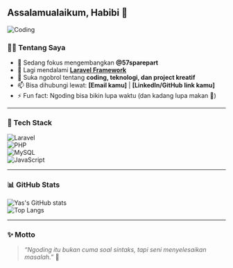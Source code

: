 ## Assalamualaikum, Habibi 👋  

![Coding](https://media.giphy.com/media/v1.Y2lkPTc5MGI3NjExYjN2Y2FidnNhdzN3aDY0dXU3azY2YXd4c3ZnaXk1MjdvNzZ0czg1ciZlcD12MV9naWZzX3NlYXJjaCZjdD1n/mCRJDo24UvJMA/giphy.gif)  

### 👨‍💻 Tentang Saya
- 🔭 Sedang fokus mengembangkan **@57sparepart**  
- 🌱 Lagi mendalami [**Laravel Framework**](https://laravel.com)  
- 💬 Suka ngobrol tentang **coding, teknologi, dan project kreatif**  
- 📫 Bisa dihubungi lewat: **[Email kamu]** | **[LinkedIn/GitHub link kamu]**  
- ⚡ Fun fact: Ngoding bisa bikin lupa waktu (dan kadang lupa makan 🍜)  

---

### 🚀 Tech Stack
![Laravel](https://img.shields.io/badge/Laravel-FF2D20?style=for-the-badge&logo=laravel&logoColor=white)  
![PHP](https://img.shields.io/badge/PHP-777BB4?style=for-the-badge&logo=php&logoColor=white)  
![MySQL](https://img.shields.io/badge/MySQL-005C84?style=for-the-badge&logo=mysql&logoColor=white)  
![JavaScript](https://img.shields.io/badge/JavaScript-F7E017?style=for-the-badge&logo=javascript&logoColor=black)  

---

### 📊 GitHub Stats
![Yas's GitHub stats](https://github-readme-stats.vercel.app/api?username=ilyasfachrul&show_icons=true&theme=radical)  
![Top Langs](https://github-readme-stats.vercel.app/api/top-langs/?username=ilyasfachrul&layout=compact&theme=radical)  

---

### ✨ Motto
> *“Ngoding itu bukan cuma soal sintaks, tapi seni menyelesaikan masalah.”* 🎯
